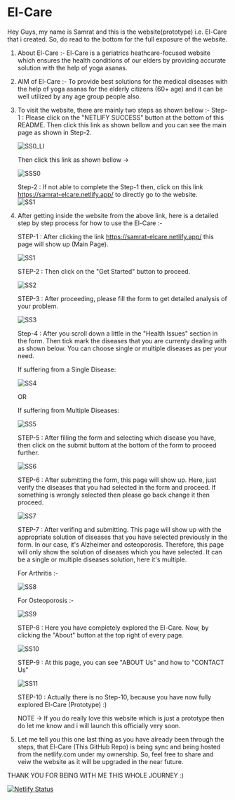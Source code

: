 # El-Care

Hey Guys, my name is Samrat and this is the website(prototype) i.e. El-Care that i created. So, do read to the bottom for the full exposure of the website.

1) About El-Care :- El-Care is a geriatrics heathcare-focused website which ensures the health conditions of our elders by providing accurate solution with the help of yoga
                    asanas.
                 
2) AIM of El-Care :- To provide best solutions for the medical diseases with the help of yoga asanas for the elderly citizens (60+ age) and it can be well utilized by any                              age group people also.

3) To visit the website, there are mainly two steps as shown bellow :-
   Step-1 : Please click on the "NETLIFY SUCCESS" button at the bottom of this README. Then click this link as shown bellow and you can see the main page as shown in Step-2.
   
   ![SS0_LI](https://user-images.githubusercontent.com/72298242/139598880-7ed6ca76-3ebc-4f2b-9a78-2575965d27b8.jpg)
   
   Then click this link as shown bellow ->
   
   ![SSS0](https://user-images.githubusercontent.com/72298242/139598889-7f08000b-60d7-4d75-8855-04de2672445d.jpg)
   
   Step-2 : If not able to complete the Step-1 then, click on this link https://samrat-elcare.netlify.app/ to directly go to the website.                                                                           
   ![SS1](https://user-images.githubusercontent.com/72298242/139596177-0204cb97-bb9a-43ab-a29f-c7bad2dcd64f.png)
                     
                     
4) After getting inside the website from the above link, here is a detailed step by step process for how to use the El-Care :- 
   
   STEP-1 : After clicking the link https://samrat-elcare.netlify.app/ this page will show up (Main Page).
   
   ![SS1](https://user-images.githubusercontent.com/72298242/139596177-0204cb97-bb9a-43ab-a29f-c7bad2dcd64f.png)
   
   STEP-2 : Then click on the "Get Started" button to proceed.
   
   ![SS2](https://user-images.githubusercontent.com/72298242/139596635-a1b11581-68a2-4eee-ad96-89170b79230e.jpg)
   
   STEP-3 : After proceeding, please fill the form to get detailed analysis of your problem.
   
   ![SS3](https://user-images.githubusercontent.com/72298242/139596880-ece5ee97-808f-4eb7-a79e-571b34284da0.jpg)
   
   Step-4 : After you scroll down a little in the "Health Issues" section in the form. Then tick mark the diseases that you are currenty dealing with as shown below. You can choose single or multiple diseases as per your need.
   
   If suffering from a Single Disease:
  
   ![SS4](https://user-images.githubusercontent.com/72298242/139597061-195c27dc-ff7f-482a-8ee3-602c9e030450.jpg)

   OR
   
   If suffering from Multiple Diseases:
   
   ![SS5](https://user-images.githubusercontent.com/72298242/139597135-12f9eac3-3199-42d1-8473-7a6ce0c21077.jpg)
   
   STEP-5 : After filling the form and selecting which disease you have, then click on the submit buttom at the bottom of the form to proceed further.
   
   ![SS6](https://user-images.githubusercontent.com/72298242/139597215-313d16f8-667c-47fd-9bea-e76cd92c4d81.jpg)
   
   STEP-6 : After submitting the form, this page will show up. Here, just verify the diseases that you had selected in the form and proceed. If something is wrongly selected then please go back change it then proceed.
   
   ![SS7](https://user-images.githubusercontent.com/72298242/139597420-acb161fa-9c4b-4579-bb08-aa60989ca67f.jpg)
   
   STEP-7 : After verifing and submitting. This page will show up with the appropriate solution of diseases that you have selected previously in the form. In our case, it's Alzheimer and osteoporosis. Therefore, this page will only show the solution of diseases which you have selected. It can be a single or multiple diseases solution, here it's multiple.
   
   For Arthritis :- 

   ![SS8](https://user-images.githubusercontent.com/72298242/139597708-94669280-4dfa-4eb2-a8e0-60a0c0ff97aa.png)

   For Osteoporosis :- 

   ![SS9](https://user-images.githubusercontent.com/72298242/139597727-54e445d7-469d-4099-b5f4-964060ef036b.png)
   
   STEP-8 : Here you have completely explored the El-Care. Now, by clicking the "About" button at the top right of every page.
   
   ![SS10](https://user-images.githubusercontent.com/72298242/139597879-2194c0f1-a940-4cf8-9b56-a9b926016c15.jpg)
   
   STEP-9 : At this page, you can see "ABOUT Us" and how to "CONTACT Us"
   
   ![SS11](https://user-images.githubusercontent.com/72298242/139597955-8ac9a4e1-896a-4a00-a63e-c14cdcd52676.png)
   
   STEP-10 : Actually there is no Step-10, because you have now fully explored El-Care (Prototype) :)
   
   NOTE -> If you do really love this website which is just a prototype then do let me know and i will launch this officially very soon.
   

5) Let me tell you this one last thing as you have already been through the steps, that El-Care (This GitHub Repo) is being sync and being hosted from the netlify.com under my ownership. So, feel free to share and veiw the website as it will be upgraded in the near future.

THANK YOU FOR BEING WITH ME THIS WHOLE JOURNEY :)

   

[![Netlify Status](https://api.netlify.com/api/v1/badges/a04a5c02-7eef-4a9b-a423-7639e431f85c/deploy-status)](https://app.netlify.com/sites/samrat-elcare/deploys)                                                                               

                                                               
